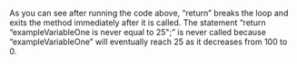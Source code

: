As you can see after running the code above, “return” breaks the loop and exits the method immediately after it is called. The statement “return “exampleVariableOne is never equal to 25";” is never called because “exampleVariableOne” will eventually reach 25 as it decreases from 100 to 0.

